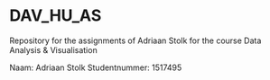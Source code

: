 # DAV_HU_AS
 Repository for the assignments of Adriaan Stolk for the course Data Analysis &amp; Visualisation


Naam:           Adriaan Stolk
Studentnummer:  1517495